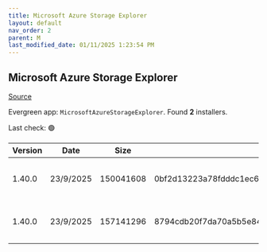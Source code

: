 ```yaml
---
title: Microsoft Azure Storage Explorer
layout: default
nav_order: 2
parent: M
last_modified_date: 01/11/2025 1:23:54 PM
---
```


## Microsoft Azure Storage Explorer

[Source](https://azure.microsoft.com/en-au/features/storage-explorer/)

Evergreen app: `MicrosoftAzureStorageExplorer`. Found **2** installers.

Last check: 🟢

| Version | Date      | Size      | Sha256                                                           | Architecture | InstallerType | Type | URI                                                                                                                                                                                                                            |
| ------- | --------- | --------- | ---------------------------------------------------------------- | ------------ | ------------- | ---- | ------------------------------------------------------------------------------------------------------------------------------------------------------------------------------------------------------------------------------ |
| 1.40.0  | 23/9/2025 | 150041608 | 0bf2d13223a78fdddc1ec67d5e7c703cdaa3fc270ee469252e3437bcea87dc75 | ARM64        | Default       | exe  | [https://github.com/microsoft/AzureStorageExplorer/releases/download/v1.40.0/StorageExplorer-windows-arm64.exe](https://github.com/microsoft/AzureStorageExplorer/releases/download/v1.40.0/StorageExplorer-windows-arm64.exe) |
| 1.40.0  | 23/9/2025 | 157141296 | 8794cdb20f7da70a5b5e848eaec824476d22ced20bae5bc24d4c6e88f7015a26 | x64          | Default       | exe  | [https://github.com/microsoft/AzureStorageExplorer/releases/download/v1.40.0/StorageExplorer-windows-x64.exe](https://github.com/microsoft/AzureStorageExplorer/releases/download/v1.40.0/StorageExplorer-windows-x64.exe)     |
